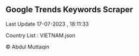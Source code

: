 

## Google Trends Keywords Scraper 
 
Last Update 17-07-2023 , 18:11:33

Country List :
VIETNAM.json



© Abdul Muttaqin 
